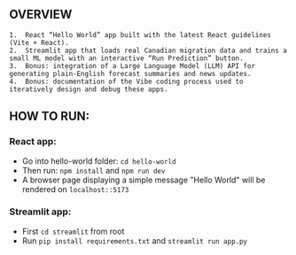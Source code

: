## OVERVIEW
    1.	React “Hello World” app built with the latest React guidelines (Vite + React).
	2.	Streamlit app that loads real Canadian migration data and trains a small ML model with an interactive “Run Prediction” button.
	3.	Bonus: integration of a Large Language Model (LLM) API for generating plain-English forecast summaries and news updates.
	4.	Bonus: documentation of the Vibe coding process used to iteratively design and debug these apps.

## HOW TO RUN:
### React app:
- Go into hello-world folder:
`cd hello-world`
- Then run: `npm install` and `npm run dev`
- A browser page displaying a simple message "Hello World" will be rendered on `localhost::5173`

### Streamlit app:
- First `cd streamlit` from root
- Run `pip install requirements.txt` and `streamlit run app.py`

